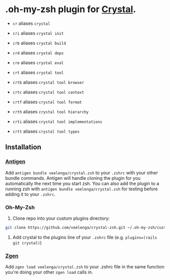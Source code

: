 # .oh-my-zsh plugin for [Crystal](https://github.com/manastech/crystal).

* `cr` aliases `crystal`

* `cri` aliases `crystal init`

* `crb` aliases `crystal build`

* `crd` aliases `crystal deps`

* `cre` aliases `crystal eval`

* `crt` aliases `crystal tool`

* `crtb` aliases `crystal tool browser`

* `crtc` aliases `crystal tool context`

* `crtf` aliases `crystal tool format`

* `crth` aliases `crystal tool hierarchy`

* `crti` aliases `crystal tool implementations`

* `crtt` aliases `crystal tool types`

## Installation

### [Antigen](https://github.com/zsh-users/antigen)

Add `antigen bundle veelenga/crystal.zsh` to your `.zshrc` with your other bundle commands. Antigen will handle cloning the plugin for you automatically the next time you start zsh. You can also add the plugin to a running zsh with `antigen bundle veelenga/crystal.zsh` for testing before adding it to your `.zshrc`.

### Oh-My-Zsh

1. Clone repo into your custom plugins directory:
  ```sh
  git clone https://github.com/veelenga/crystal-zsh.git ~/.oh-my-zsh/custom/plugins/crystal
  ```

1. Add crystal to the plugins line of your `.zshrc` file (e.g. `plugins=(rails git crystal)`)

### [Zgen](https://github.com/tarjoilija/zgen)

Add `zgen load veelenga/crystal.zsh` to your .zshrc file in the same function you're doing your other `zgen load` calls in.
